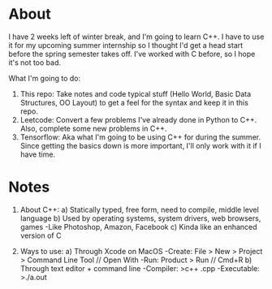 # About

I have 2 weeks left of winter break, and I'm going to learn C++. I have to use it for my upcoming summer internship so I thought I'd get a head start before the spring semester takes off. I've worked with C before, so I hope it's not too bad.

What I'm going to do:
  1) This repo: Take notes and code typical stuff (Hello World, Basic Data Structures, OO Layout) to get a feel for the syntax      and keep it in this repo.
  2) Leetcode: Convert a few problems I've already done in Python to C++. Also, complete some new problems in C++.
  3) Tensorflow: Aka what I'm going to be using C++ for during the summer. Since getting the basics down is more important,        I'll only work with it if I have time.   

# Notes

1) About C++:
  a) Statically typed, free form, need to compile, middle level language
  b) Used by operating systems, system drivers, web browsers, games
    -Like Photoshop, Amazon, Facebook
  c) Kinda like an enhanced version of C

2) Ways to use:
  a) Through Xcode on MacOS
    -Create: File > New > Project > Command Line Tool // Open With
    -Run: Product > Run // Cmd+R
  b) Through text editor + command line
     -Compiler: >c++ <filename>.cpp
     -Executable: >./a.out
    
